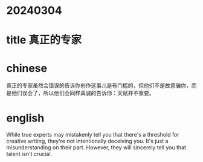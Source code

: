 
# 20240304

# title 真正的专家

# chinese 
真正的专家虽然会错误的告诉你创作这事儿是有门槛的，但他们不是故意骗你，而是他们误会了，所以他们会同样真诚的告诉你：天赋并不重要。

# english
While true experts may mistakenly tell you that there's a threshold for creative writing, they're not intentionally deceiving you. It's just a misunderstanding on their part. However, they will sincerely tell you that talent isn't crucial.
